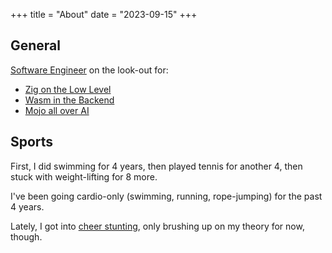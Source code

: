 +++
title = "About"
date = "2023-09-15"
+++

## General

[Software Engineer](https://tensorush.github.io/cv/en.pdf) on the look-out for:

- [Zig on the Low Level](https://ziglang.org)
- [Wasm in the Backend](https://webassembly.org/)
- [Mojo all over AI](https://www.modular.com/mojo)

## Sports

First, I did swimming for 4 years, then played tennis for another 4, then stuck with weight-lifting for 8 more.

I've been going cardio-only (swimming, running, rope-jumping) for the past 4 years.

Lately, I got into [cheer stunting](https://tensorush.github.io/csg.html), only brushing up on my theory for now, though.
